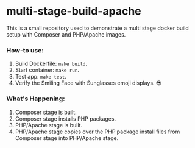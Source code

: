 # multi-stage-build-apache

This is a small repository used to demonstrate a multi stage docker build setup with Composer and PHP/Apache images.

### How-to use:

1. Build Dockerfile: `make build`.
1. Start container: `make run`.
1. Test app: `make test`.
1. Verify the Smiling Face with Sunglasses emoji displays. :sunglasses: 

### What's Happening:

1. Composer stage is built.
1. Composer stage installs PHP packages.
1. PHP/Apache stage is built.
1. PHP/Apache stage copies over the PHP package install files from Composer stage into PHP/Apache stage.